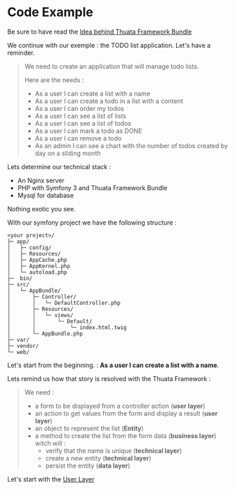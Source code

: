 # Code Example

Be sure to have read the [Idea behind Thuata Framework Bundle](idea.md)

We continue with our exemple : the TODO list application. Let's have a
reminder.

>We need to create an application that will manage todo lists.
>
> Here are the needs :
>
>- As a user I can create a list with a name
>- As a user I can create a todo in a list with a content
>- As a user I can order my todos
>- As a user I can see a list of lists
>- As a user I can see a list of todos
>- As a user I can mark a todo as DONE
>- As a user I can remove a todo
>- As an admin I can see a chart with the number of todos created by day
>on a sliding month


Lets determine our technical stack :
 - An Nginx server
 - PHP with Symfony 3 and Thuata Framework Bundle
 - Mysql for database
 
Nothing exotic you see.

With our symfony project we have the following structure :

```
<your project>/
├─ app/
│   ├─ config/
│   ├─ Resources/
│   ├─ AppCache.php
│   ├─ AppKernel.php
│   └─ autoload.php
├─  bin/
├─ src/
│   └─ AppBundle/
│       ├─ Controller/
│       │   └─ DefaultController.php
│       ├─ Resources/
│       │   └─ views/
│       │       └─ Default/
│       │           └─ index.html.twig
│       └─ AppBundle.php
├─ var/
├─ vendor/
└─ web/
```


Let's start from the beginning. : __As a user I can create a list with
a name__.

Lets remind us how that story is resolved with the Thuata Framework :

>We need :
>- a form to be displayed from a controller action  (__user layer__)
>- an action to get values from the form and display a result (__user
layer__) 
>- an object to represent the list (__Entity__)
>- a method to create the list from the form data (__business layer__)
>witch will :
>   - verify that the name is unique (__technical layer__)
>   - create a new entity (__technical layer__)
>   - persist the entity (__data layer__)

Let's start with the [User Layer](code-example/user-layer.md)